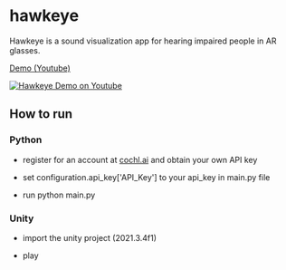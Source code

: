 # hawkeye

Hawkeye is a sound visualization app for hearing impaired people in AR glasses.

[Demo (Youtube)](https://www.youtube.com/watch?v=g2rS4Pmex6o)

[![Hawkeye Demo on Youtube](https://img.youtube.com/vi/g2rS4Pmex6o/0.jpg)](https://www.youtube.com/watch?v=g2rS4Pmex6o)

## How to run

### Python

- register for an account at [cochl.ai](https://www.cochl.ai/) and obtain your own API key

- set configuration.api_key['API_Key'] to your api_key in main.py file

- run python main.py

### Unity

- import the unity project (2021.3.4f1)

- play
